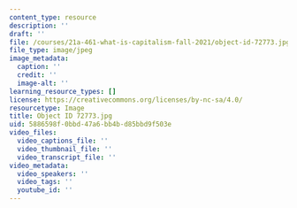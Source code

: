 ```yaml
---
content_type: resource
description: ''
draft: ''
file: /courses/21a-461-what-is-capitalism-fall-2021/object-id-72773.jpg
file_type: image/jpeg
image_metadata:
  caption: ''
  credit: ''
  image-alt: ''
learning_resource_types: []
license: https://creativecommons.org/licenses/by-nc-sa/4.0/
resourcetype: Image
title: Object ID 72773.jpg
uid: 5886598f-0bbd-47a6-bb4b-d85bbd9f503e
video_files:
  video_captions_file: ''
  video_thumbnail_file: ''
  video_transcript_file: ''
video_metadata:
  video_speakers: ''
  video_tags: ''
  youtube_id: ''
---
```

